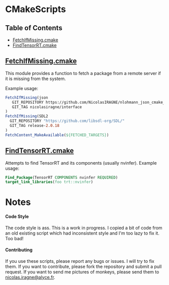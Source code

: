 CMakeScripts
================

## Table of Contents
- [FetchIfMissing.cmake](#fetchifmissing.cmake)
- [FindTensorRT.cmake](#findtensorrt.cmake)

## [FetchIfMissing.cmake](./FetchIfMissing.cmake)
This module provides a function to fetch a package from a remote server if it is
missing from the system.

Example usage:
```CMake
FetchIfMissing(json
   GIT_REPOSITORY https://github.com/NicolasIRAGNE/nlohmann_json_cmake_fetchcontent
   GIT_TAG nicolasiragne/interface
)
FetchIfMissing(SDL2
  GIT_REPOSITORY "https://github.com/libsdl-org/SDL/"
  GIT_TAG release-2.0.18
)
FetchContent_MakeAvailable(${FETCHED_TARGETS})
```

## [FindTensorRT.cmake](./FindTensorRT.cmake)
Attempts to find TensorRT and its components (usually nvinfer).
Example usage:
```CMake
Find_Package(TensorRT COMPONENTS nvinfer REQUIRED)
target_link_libraries(foo trt::nvinfer)
```

# Notes


#### Code Style
The code style is ass. This is a work in progress. I copied a bit of code from an old existing script which had inconsistent style and I'm too lazy to fix it. Too bad!

#### Contributing
If you use these scripts, please report any bugs or issues. I will try to fix them. If you want to contribute, please fork the repository and submit a pull request. If you want to send me pictures of monkeys, please send them to nicolas.iragne@alyce.fr.